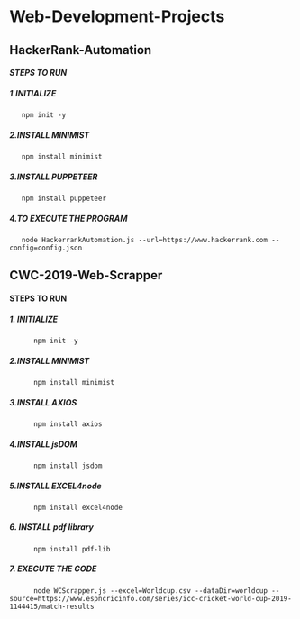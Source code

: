 # Web-Development-Projects
## HackerRank-Automation
#### *STEPS TO RUN*
##### 1.INITIALIZE 
       npm init -y
##### 2.INSTALL MINIMIST 
       npm install minimist
##### 3.INSTALL PUPPETEER 
       npm install puppeteer
##### 4.TO EXECUTE THE PROGRAM 
       node HackerrankAutomation.js --url=https://www.hackerrank.com --config=config.json 
       
       
## CWC-2019-Web-Scrapper
#### STEPS TO RUN
##### 1. INITIALIZE
          npm init -y
##### 2.INSTALL MINIMIST
          npm install minimist
##### 3.INSTALL AXIOS
          npm install axios
##### 4.INSTALL jsDOM
          npm install jsdom
##### 5.INSTALL EXCEL4node
          npm install excel4node
##### 6. INSTALL pdf library
          npm install pdf-lib
##### 7. EXECUTE THE CODE
          node WCScrapper.js --excel=Worldcup.csv --dataDir=worldcup --source=https://www.espncricinfo.com/series/icc-cricket-world-cup-2019-1144415/match-results
